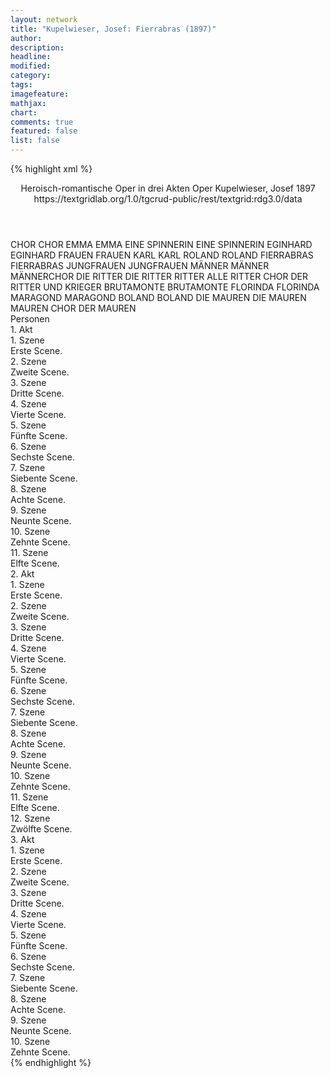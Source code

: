 ```yaml
---
layout: network
title: "Kupelwieser, Josef: Fierrabras (1897)"
author:
description:
headline:
modified:
category:
tags:
imagefeature:
mathjax:
chart:
comments: true
featured: false
list: false
---
```

{% highlight xml %}
<?xml-model href="https://raw.githubusercontent.com/DLiNa/project/master/rules/lina.rnc"?><?xml-model href="https://raw.githubusercontent.com/DLiNa/project/master/rules/lina.sch"?>
<play xmlns="http://lina.digital">
  <header>
    <title>Fierrabras</title>
    <subtitle>Heroisch-romantische Oper in drei Akten</subtitle>
    <genretitle>Oper</genretitle>
    <author>Kupelwieser, Josef</author>
    <date type="print"/>
    <date type="premiere" when="1897">1897</date>
    <date type="written"/>
    <source>https://textgridlab.org/1.0/tgcrud-public/rest/textgrid:rdg3.0/data</source>
  </header>
  <personae>
    <character>
      <name>CHOR</name>
      <alias xml:id="chor">
        <name>CHOR</name>
      </alias>
    </character>
    <character>
      <name>EMMA</name>
      <alias xml:id="emma">
        <name>EMMA</name>
      </alias>
    </character>
    <character>
      <name>EINE SPINNERIN</name>
      <alias xml:id="eine_spinnerin">
        <name>EINE SPINNERIN</name>
      </alias>
    </character>
    <character>
      <name>EGINHARD</name>
      <alias xml:id="eginhard">
        <name>EGINHARD</name>
      </alias>
    </character>
    <character>
      <name>FRAUEN</name>
      <alias xml:id="frauen">
        <name>FRAUEN</name>
      </alias>
    </character>
    <character>
      <name>KARL</name>
      <alias xml:id="karl">
        <name>KARL</name>
      </alias>
    </character>
    <character>
      <name>ROLAND</name>
      <alias xml:id="roland">
        <name>ROLAND</name>
      </alias>
    </character>
    <character>
      <name>FIERRABRAS</name>
      <alias xml:id="fierrabras">
        <name>FIERRABRAS</name>
      </alias>
    </character>
    <character>
      <name>JUNGFRAUEN</name>
      <alias xml:id="jungfrauen">
        <name>JUNGFRAUEN</name>
      </alias>
    </character>
    <character>
      <name>MÄNNER</name>
      <alias xml:id="männer">
        <name>MÄNNER</name>
      </alias>
      <alias xml:id="männerchor">
        <name>MÄNNERCHOR</name>
      </alias>
    </character>
    <character>
      <name>DIE RITTER</name>
      <alias xml:id="die_ritter">
        <name>DIE RITTER</name>
      </alias>
      <alias xml:id="ritter">
        <name>RITTER</name>
      </alias>
      <alias xml:id="alle_ritter">
        <name>ALLE RITTER</name>
      </alias>
      <alias xml:id="chor_der_ritter_und_krieger">
        <name>CHOR DER RITTER UND KRIEGER</name>
      </alias>
    </character>
    <character>
      <name>BRUTAMONTE</name>
      <alias xml:id="brutamonte">
        <name>BRUTAMONTE</name>
      </alias>
    </character>
    <character>
      <name>FLORINDA</name>
      <alias xml:id="florinda">
        <name>FLORINDA</name>
      </alias>
    </character>
    <character>
      <name>MARAGOND</name>
      <alias xml:id="maragond">
        <name>MARAGOND</name>
      </alias>
    </character>
    <character>
      <name>BOLAND</name>
      <alias xml:id="boland">
        <name>BOLAND</name>
      </alias>
    </character>
    <character>
      <name>DIE MAUREN</name>
      <alias xml:id="die_mauren">
        <name>DIE MAUREN</name>
      </alias>
      <alias xml:id="mauren">
        <name>MAUREN</name>
      </alias>
      <alias xml:id="chor_der_mauren">
        <name>CHOR DER MAUREN</name>
      </alias>
    </character>
  </personae>
  <text>
    <div>
      <head>Personen</head>
    </div>
    <div>
      <head>1. Akt</head>
      <div>
        <head>1. Szene</head>
        <div>
          <head>Erste Scene.</head>
          <sp who="#chor">
            <amount n="1" unit="speech_acts"/>
            <amount n="54" unit="words"/>
            <amount n="7" unit="lines"/>
            <amount n="308" unit="chars"/>
          </sp>
          <sp who="#emma #chor #eine_spinnerin #jungfrauen">
            <amount n="2" unit="speech_acts"/>
            <amount n="21" unit="words"/>
            <amount n="3" unit="lines"/>
            <amount n="129" unit="chars"/>
          </sp>
          <sp who="#emma">
            <amount n="3" unit="speech_acts"/>
            <amount n="30" unit="words"/>
            <amount n="4" unit="lines"/>
            <amount n="154" unit="chars"/>
          </sp>
          <sp who="#eine_spinnerin">
            <amount n="2" unit="speech_acts"/>
            <amount n="11" unit="words"/>
            <amount n="2" unit="lines"/>
            <amount n="58" unit="chars"/>
          </sp>
        </div>
      </div>
      <div>
        <head>2. Szene</head>
        <div>
          <head>Zweite Scene.</head>
          <sp who="#emma #eginhard">
            <amount n="1" unit="speech_acts"/>
            <amount n="1" unit="words"/>
            <amount n="1" unit="lines"/>
            <amount n="9" unit="chars"/>
          </sp>
          <sp who="#emma">
            <amount n="4" unit="speech_acts"/>
            <amount n="40" unit="words"/>
            <amount n="7" unit="lines"/>
            <amount n="217" unit="chars"/>
          </sp>
          <sp who="#eginhard">
            <amount n="5" unit="speech_acts"/>
            <amount n="39" unit="words"/>
            <amount n="6" unit="lines"/>
            <amount n="195" unit="chars"/>
          </sp>
          <sp who="#emma #eginhard">
            <amount n="1" unit="speech_acts"/>
            <amount n="21" unit="words"/>
            <amount n="4" unit="lines"/>
            <amount n="113" unit="chars"/>
          </sp>
        </div>
      </div>
      <div>
        <head>3. Szene</head>
        <div>
          <head>Dritte Scene.</head>
          <sp who="#männer #ritter">
            <amount n="1" unit="speech_acts"/>
            <amount n="18" unit="words"/>
            <amount n="4" unit="lines"/>
            <amount n="98" unit="chars"/>
          </sp>
          <sp who="#frauen #jungfrauen">
            <amount n="1" unit="speech_acts"/>
            <amount n="18" unit="words"/>
            <amount n="4" unit="lines"/>
            <amount n="108" unit="chars"/>
          </sp>
          <sp who="#männer #ritter #frauen #jungfrauen #karl #roland #chor #fierrabras">
            <amount n="1" unit="speech_acts"/>
            <amount n="4" unit="words"/>
            <amount n="1" unit="lines"/>
            <amount n="26" unit="chars"/>
          </sp>
          <sp who="#karl">
            <amount n="7" unit="speech_acts"/>
            <amount n="168" unit="words"/>
            <amount n="27" unit="lines"/>
            <amount n="959" unit="chars"/>
          </sp>
          <sp who="#roland">
            <amount n="4" unit="speech_acts"/>
            <amount n="136" unit="words"/>
            <amount n="19" unit="lines"/>
            <amount n="754" unit="chars"/>
          </sp>
          <sp who="#chor">
            <amount n="2" unit="speech_acts"/>
            <amount n="29" unit="words"/>
            <amount n="6" unit="lines"/>
            <amount n="168" unit="chars"/>
          </sp>
          <sp who="#fierrabras">
            <amount n="1" unit="speech_acts"/>
            <amount n="2" unit="words"/>
            <amount n="1" unit="lines"/>
            <amount n="28" unit="chars"/>
          </sp>
        </div>
      </div>
      <div>
        <head>4. Szene</head>
        <div>
          <head>Vierte Scene.</head>
          <sp who="#emma">
            <amount n="1" unit="speech_acts"/>
            <amount n="25" unit="words"/>
            <amount n="4" unit="lines"/>
            <amount n="138" unit="chars"/>
          </sp>
          <sp who="#jungfrauen">
            <amount n="2" unit="speech_acts"/>
            <amount n="36" unit="words"/>
            <amount n="8" unit="lines"/>
            <amount n="200" unit="chars"/>
          </sp>
          <sp who="#karl">
            <amount n="2" unit="speech_acts"/>
            <amount n="44" unit="words"/>
            <amount n="7" unit="lines"/>
            <amount n="249" unit="chars"/>
          </sp>
          <sp who="#fierrabras">
            <amount n="3" unit="speech_acts"/>
            <amount n="26" unit="words"/>
            <amount n="5" unit="lines"/>
            <amount n="138" unit="chars"/>
          </sp>
          <sp who="#roland">
            <amount n="2" unit="speech_acts"/>
            <amount n="14" unit="words"/>
            <amount n="2" unit="lines"/>
            <amount n="73" unit="chars"/>
          </sp>
          <sp who="#chor">
            <amount n="1" unit="speech_acts"/>
            <amount n="18" unit="words"/>
            <amount n="4" unit="lines"/>
            <amount n="99" unit="chars"/>
          </sp>
        </div>
      </div>
      <div>
        <head>5. Szene</head>
        <div>
          <head>Fünfte Scene.</head>
          <sp who="#fierrabras #roland">
            <amount n="2" unit="speech_acts"/>
            <amount n="53" unit="words"/>
            <amount n="11" unit="lines"/>
            <amount n="270" unit="chars"/>
          </sp>
          <sp who="#fierrabras">
            <amount n="1" unit="speech_acts"/>
            <amount n="37" unit="words"/>
            <amount n="5" unit="lines"/>
            <amount n="199" unit="chars"/>
          </sp>
          <sp who="#roland">
            <amount n="1" unit="speech_acts"/>
            <amount n="12" unit="words"/>
            <amount n="2" unit="lines"/>
            <amount n="58" unit="chars"/>
          </sp>
        </div>
      </div>
      <div>
        <head>6. Szene</head>
        <div>
          <head>Sechste Scene.</head>
          <sp who="#eginhard">
            <amount n="1" unit="speech_acts"/>
            <amount n="48" unit="words"/>
            <amount n="8" unit="lines"/>
            <amount n="249" unit="chars"/>
          </sp>
          <sp who="#emma">
            <amount n="1" unit="speech_acts"/>
            <amount n="24" unit="words"/>
            <amount n="4" unit="lines"/>
            <amount n="130" unit="chars"/>
          </sp>
        </div>
      </div>
      <div>
        <head>7. Szene</head>
        <div>
          <head>Siebente Scene.</head>
          <sp who="#fierrabras">
            <amount n="2" unit="speech_acts"/>
            <amount n="104" unit="words"/>
            <amount n="18" unit="lines"/>
            <amount n="582" unit="chars"/>
          </sp>
          <sp who="#männerchor">
            <amount n="1" unit="speech_acts"/>
            <amount n="8" unit="words"/>
            <amount n="1" unit="lines"/>
            <amount n="48" unit="chars"/>
          </sp>
        </div>
      </div>
      <div>
        <head>8. Szene</head>
        <div>
          <head>Achte Scene.</head>
          <sp who="#emma #eginhard">
            <amount n="3" unit="speech_acts"/>
            <amount n="57" unit="words"/>
            <amount n="12" unit="lines"/>
            <amount n="331" unit="chars"/>
          </sp>
          <sp who="#männer">
            <amount n="1" unit="speech_acts"/>
            <amount n="10" unit="words"/>
            <amount n="2" unit="lines"/>
            <amount n="70" unit="chars"/>
          </sp>
          <sp who="#fierrabras">
            <amount n="6" unit="speech_acts"/>
            <amount n="81" unit="words"/>
            <amount n="14" unit="lines"/>
            <amount n="423" unit="chars"/>
          </sp>
          <sp who="#eginhard #emma">
            <amount n="1" unit="speech_acts"/>
            <amount n="3" unit="words"/>
            <amount n="1" unit="lines"/>
            <amount n="18" unit="chars"/>
          </sp>
          <sp who="#emma">
            <amount n="3" unit="speech_acts"/>
            <amount n="13" unit="words"/>
            <amount n="3" unit="lines"/>
            <amount n="75" unit="chars"/>
          </sp>
          <sp who="#eginhard">
            <amount n="2" unit="speech_acts"/>
            <amount n="19" unit="words"/>
            <amount n="3" unit="lines"/>
            <amount n="99" unit="chars"/>
          </sp>
        </div>
      </div>
      <div>
        <head>9. Szene</head>
        <div>
          <head>Neunte Scene.</head>
          <sp who="#emma #fierrabras">
            <amount n="1" unit="speech_acts"/>
            <amount n="31" unit="words"/>
            <amount n="4" unit="lines"/>
            <amount n="167" unit="chars"/>
          </sp>
          <sp who="#emma">
            <amount n="1" unit="speech_acts"/>
            <amount n="33" unit="words"/>
            <amount n="7" unit="lines"/>
            <amount n="174" unit="chars"/>
          </sp>
          <sp who="#fierrabras">
            <amount n="1" unit="speech_acts"/>
            <amount n="19" unit="words"/>
            <amount n="3" unit="lines"/>
            <amount n="95" unit="chars"/>
          </sp>
        </div>
      </div>
      <div>
        <head>10. Szene</head>
        <div>
          <head>Zehnte Scene.</head>
          <sp who="#karl">
            <amount n="3" unit="speech_acts"/>
            <amount n="43" unit="words"/>
            <amount n="8" unit="lines"/>
            <amount n="244" unit="chars"/>
          </sp>
          <sp who="#fierrabras">
            <amount n="1" unit="speech_acts"/>
            <amount n="8" unit="words"/>
            <amount n="1" unit="lines"/>
            <amount n="30" unit="chars"/>
          </sp>
          <sp who="#emma #fierrabras">
            <amount n="1" unit="speech_acts"/>
            <amount n="21" unit="words"/>
            <amount n="4" unit="lines"/>
            <amount n="116" unit="chars"/>
          </sp>
        </div>
      </div>
      <div>
        <head>11. Szene</head>
        <div>
          <head>Elfte Scene.</head>
          <sp who="#emma #fierrabras #karl #roland">
            <amount n="1" unit="speech_acts"/>
            <amount n="33" unit="words"/>
            <amount n="4" unit="lines"/>
            <amount n="163" unit="chars"/>
          </sp>
          <sp who="#roland">
            <amount n="5" unit="speech_acts"/>
            <amount n="50" unit="words"/>
            <amount n="10" unit="lines"/>
            <amount n="279" unit="chars"/>
          </sp>
          <sp who="#karl">
            <amount n="6" unit="speech_acts"/>
            <amount n="118" unit="words"/>
            <amount n="20" unit="lines"/>
            <amount n="641" unit="chars"/>
          </sp>
          <sp who="#chor_der_ritter_und_krieger">
            <amount n="1" unit="speech_acts"/>
            <amount n="16" unit="words"/>
            <amount n="2" unit="lines"/>
            <amount n="91" unit="chars"/>
          </sp>
          <sp who="#emma #fierrabras">
            <amount n="1" unit="speech_acts"/>
            <amount n="16" unit="words"/>
            <amount n="4" unit="lines"/>
            <amount n="93" unit="chars"/>
          </sp>
        </div>
      </div>
    </div>
    <div>
      <head>2. Akt</head>
      <div>
        <head>1. Szene</head>
        <div>
          <head>Erste Scene.</head>
          <sp who="#eginhard">
            <amount n="5" unit="speech_acts"/>
            <amount n="33" unit="words"/>
            <amount n="8" unit="lines"/>
            <amount n="212" unit="chars"/>
          </sp>
          <sp who="#die_ritter">
            <amount n="1" unit="speech_acts"/>
            <amount n="3" unit="words"/>
            <amount n="1" unit="lines"/>
            <amount n="14" unit="chars"/>
          </sp>
          <sp who="#roland">
            <amount n="4" unit="speech_acts"/>
            <amount n="62" unit="words"/>
            <amount n="13" unit="lines"/>
            <amount n="354" unit="chars"/>
          </sp>
          <sp who="#ritter">
            <amount n="1" unit="speech_acts"/>
            <amount n="6" unit="words"/>
            <amount n="1" unit="lines"/>
            <amount n="28" unit="chars"/>
          </sp>
          <sp who="#eginhard #roland">
            <amount n="1" unit="speech_acts"/>
            <amount n="18" unit="words"/>
            <amount n="4" unit="lines"/>
            <amount n="92" unit="chars"/>
          </sp>
          <sp who="#alle_ritter">
            <amount n="1" unit="speech_acts"/>
            <amount n="5" unit="words"/>
            <amount n="1" unit="lines"/>
            <amount n="19" unit="chars"/>
          </sp>
        </div>
      </div>
      <div>
        <head>2. Szene</head>
        <div>
          <head>Zweite Scene.</head>
          <sp who="#eginhard">
            <amount n="2" unit="speech_acts"/>
            <amount n="42" unit="words"/>
            <amount n="6" unit="lines"/>
            <amount n="238" unit="chars"/>
          </sp>
        </div>
      </div>
      <div>
        <head>3. Szene</head>
        <div>
          <head>Dritte Scene.</head>
          <sp who="#brutamonte #die_mauren">
            <amount n="1" unit="speech_acts"/>
            <amount n="20" unit="words"/>
            <amount n="4" unit="lines"/>
            <amount n="104" unit="chars"/>
          </sp>
          <sp who="#eginhard">
            <amount n="2" unit="speech_acts"/>
            <amount n="27" unit="words"/>
            <amount n="6" unit="lines"/>
            <amount n="157" unit="chars"/>
          </sp>
          <sp who="#brutamonte">
            <amount n="1" unit="speech_acts"/>
            <amount n="15" unit="words"/>
            <amount n="2" unit="lines"/>
            <amount n="68" unit="chars"/>
          </sp>
          <sp who="#die_mauren #brutamonte">
            <amount n="1" unit="speech_acts"/>
            <amount n="24" unit="words"/>
            <amount n="5" unit="lines"/>
            <amount n="134" unit="chars"/>
          </sp>
        </div>
      </div>
      <div>
        <head>4. Szene</head>
        <div>
          <head>Vierte Scene.</head>
        </div>
      </div>
      <div>
        <head>5. Szene</head>
        <div>
          <head>Fünfte Scene.</head>
          <sp who="#florinda">
            <amount n="2" unit="speech_acts"/>
            <amount n="40" unit="words"/>
            <amount n="6" unit="lines"/>
            <amount n="195" unit="chars"/>
          </sp>
          <sp who="#maragond">
            <amount n="2" unit="speech_acts"/>
            <amount n="51" unit="words"/>
            <amount n="10" unit="lines"/>
            <amount n="268" unit="chars"/>
          </sp>
        </div>
      </div>
      <div>
        <head>6. Szene</head>
        <div>
          <head>Sechste Scene.</head>
          <sp who="#boland">
            <amount n="7" unit="speech_acts"/>
            <amount n="87" unit="words"/>
            <amount n="12" unit="lines"/>
            <amount n="505" unit="chars"/>
          </sp>
          <sp who="#florinda">
            <amount n="1" unit="speech_acts"/>
            <amount n="8" unit="words"/>
            <amount n="1" unit="lines"/>
            <amount n="59" unit="chars"/>
          </sp>
          <sp who="#brutamonte">
            <amount n="2" unit="speech_acts"/>
            <amount n="37" unit="words"/>
            <amount n="4" unit="lines"/>
            <amount n="195" unit="chars"/>
          </sp>
          <sp who="#eginhard">
            <amount n="2" unit="speech_acts"/>
            <amount n="31" unit="words"/>
            <amount n="6" unit="lines"/>
            <amount n="169" unit="chars"/>
          </sp>
        </div>
      </div>
      <div>
        <head>7. Szene</head>
        <div>
          <head>Siebente Scene.</head>
          <sp who="#chor">
            <amount n="1" unit="speech_acts"/>
            <amount n="35" unit="words"/>
            <amount n="8" unit="lines"/>
            <amount n="200" unit="chars"/>
          </sp>
          <sp who="#roland">
            <amount n="6" unit="speech_acts"/>
            <amount n="24" unit="words"/>
            <amount n="6" unit="lines"/>
            <amount n="136" unit="chars"/>
          </sp>
          <sp who="#florinda">
            <amount n="5" unit="speech_acts"/>
            <amount n="36" unit="words"/>
            <amount n="8" unit="lines"/>
            <amount n="207" unit="chars"/>
          </sp>
          <sp who="#boland">
            <amount n="9" unit="speech_acts"/>
            <amount n="107" unit="words"/>
            <amount n="18" unit="lines"/>
            <amount n="563" unit="chars"/>
          </sp>
          <sp who="#roland #die_ritter">
            <amount n="3" unit="speech_acts"/>
            <amount n="39" unit="words"/>
            <amount n="8" unit="lines"/>
            <amount n="220" unit="chars"/>
          </sp>
          <sp who="#die_mauren">
            <amount n="3" unit="speech_acts"/>
            <amount n="33" unit="words"/>
            <amount n="6" unit="lines"/>
            <amount n="171" unit="chars"/>
          </sp>
          <sp who="#boland #die_mauren">
            <amount n="1" unit="speech_acts"/>
            <amount n="33" unit="words"/>
            <amount n="9" unit="lines"/>
            <amount n="187" unit="chars"/>
          </sp>
        </div>
      </div>
      <div>
        <head>8. Szene</head>
        <div>
          <head>Achte Scene.</head>
          <sp who="#florinda">
            <amount n="3" unit="speech_acts"/>
            <amount n="97" unit="words"/>
            <amount n="17" unit="lines"/>
            <amount n="552" unit="chars"/>
          </sp>
          <sp who="#eginhard">
            <amount n="2" unit="speech_acts"/>
            <amount n="9" unit="words"/>
            <amount n="2" unit="lines"/>
            <amount n="39" unit="chars"/>
          </sp>
        </div>
      </div>
      <div>
        <head>9. Szene</head>
        <div>
          <head>Neunte Scene.</head>
          <sp who="#die_ritter">
            <amount n="1" unit="speech_acts"/>
            <amount n="46" unit="words"/>
            <amount n="9" unit="lines"/>
            <amount n="286" unit="chars"/>
          </sp>
          <sp who="#roland">
            <amount n="1" unit="speech_acts"/>
            <amount n="36" unit="words"/>
            <amount n="6" unit="lines"/>
            <amount n="187" unit="chars"/>
          </sp>
        </div>
      </div>
      <div>
        <head>10. Szene</head>
        <div>
          <head>Zehnte Scene.</head>
          <sp who="#florinda">
            <amount n="4" unit="speech_acts"/>
            <amount n="63" unit="words"/>
            <amount n="11" unit="lines"/>
            <amount n="336" unit="chars"/>
          </sp>
          <sp who="#roland">
            <amount n="5" unit="speech_acts"/>
            <amount n="77" unit="words"/>
            <amount n="11" unit="lines"/>
            <amount n="415" unit="chars"/>
          </sp>
          <sp who="#florinda #roland">
            <amount n="1" unit="speech_acts"/>
            <amount n="12" unit="words"/>
            <amount n="2" unit="lines"/>
            <amount n="69" unit="chars"/>
          </sp>
        </div>
      </div>
      <div>
        <head>11. Szene</head>
        <div>
          <head>Elfte Scene.</head>
          <sp who="#florinda #roland #ritter">
            <amount n="1" unit="speech_acts"/>
            <amount n="12" unit="words"/>
            <amount n="2" unit="lines"/>
            <amount n="66" unit="chars"/>
          </sp>
          <sp who="#florinda">
            <amount n="3" unit="speech_acts"/>
            <amount n="26" unit="words"/>
            <amount n="5" unit="lines"/>
            <amount n="131" unit="chars"/>
          </sp>
          <sp who="#roland">
            <amount n="3" unit="speech_acts"/>
            <amount n="25" unit="words"/>
            <amount n="4" unit="lines"/>
            <amount n="136" unit="chars"/>
          </sp>
          <sp who="#die_ritter">
            <amount n="2" unit="speech_acts"/>
            <amount n="29" unit="words"/>
            <amount n="7" unit="lines"/>
            <amount n="178" unit="chars"/>
          </sp>
          <sp who="#florinda #roland">
            <amount n="1" unit="speech_acts"/>
            <amount n="9" unit="words"/>
            <amount n="1" unit="lines"/>
            <amount n="40" unit="chars"/>
          </sp>
        </div>
      </div>
      <div>
        <head>12. Szene</head>
        <div>
          <head>Zwölfte Scene.</head>
          <sp who="#florinda">
            <amount n="1" unit="speech_acts"/>
            <amount n="150" unit="words"/>
            <amount n="17" unit="lines"/>
            <amount n="724" unit="chars"/>
          </sp>
          <sp who="#die_ritter">
            <amount n="2" unit="speech_acts"/>
            <amount n="26" unit="words"/>
            <amount n="6" unit="lines"/>
            <amount n="163" unit="chars"/>
          </sp>
          <sp who="#boland">
            <amount n="1" unit="speech_acts"/>
            <amount n="4" unit="words"/>
            <amount n="1" unit="lines"/>
            <amount n="31" unit="chars"/>
          </sp>
        </div>
      </div>
    </div>
    <div>
      <head>3. Akt</head>
      <div>
        <head>1. Szene</head>
        <div>
          <head>Erste Scene.</head>
          <sp who="#jungfrauen">
            <amount n="2" unit="speech_acts"/>
            <amount n="45" unit="words"/>
            <amount n="10" unit="lines"/>
            <amount n="232" unit="chars"/>
          </sp>
          <sp who="#emma">
            <amount n="1" unit="speech_acts"/>
            <amount n="52" unit="words"/>
            <amount n="8" unit="lines"/>
            <amount n="270" unit="chars"/>
          </sp>
        </div>
      </div>
      <div>
        <head>2. Szene</head>
        <div>
          <head>Zweite Scene.</head>
          <sp who="#emma #karl">
            <amount n="1" unit="speech_acts"/>
            <amount n="60" unit="words"/>
            <amount n="9" unit="lines"/>
            <amount n="332" unit="chars"/>
          </sp>
          <sp who="#emma">
            <amount n="5" unit="speech_acts"/>
            <amount n="54" unit="words"/>
            <amount n="11" unit="lines"/>
            <amount n="320" unit="chars"/>
          </sp>
          <sp who="#karl">
            <amount n="4" unit="speech_acts"/>
            <amount n="53" unit="words"/>
            <amount n="10" unit="lines"/>
            <amount n="289" unit="chars"/>
          </sp>
        </div>
      </div>
      <div>
        <head>3. Szene</head>
        <div>
          <head>Dritte Scene.</head>
          <sp who="#karl #emma #fierrabras">
            <amount n="1" unit="speech_acts"/>
          </sp>
          <sp who="#karl">
            <amount n="3" unit="speech_acts"/>
            <amount n="28" unit="words"/>
            <amount n="4" unit="lines"/>
            <amount n="178" unit="chars"/>
          </sp>
          <sp who="#fierrabras">
            <amount n="2" unit="speech_acts"/>
            <amount n="14" unit="words"/>
            <amount n="3" unit="lines"/>
            <amount n="96" unit="chars"/>
          </sp>
          <sp who="#emma">
            <amount n="2" unit="speech_acts"/>
            <amount n="8" unit="words"/>
            <amount n="2" unit="lines"/>
            <amount n="59" unit="chars"/>
          </sp>
        </div>
      </div>
      <div>
        <head>4. Szene</head>
        <div>
          <head>Vierte Scene.</head>
          <sp who="#karl #emma #fierrabras #eginhard">
            <amount n="1" unit="speech_acts"/>
            <amount n="2" unit="words"/>
            <amount n="1" unit="lines"/>
            <amount n="10" unit="chars"/>
          </sp>
          <sp who="#karl">
            <amount n="5" unit="speech_acts"/>
            <amount n="63" unit="words"/>
            <amount n="9" unit="lines"/>
            <amount n="335" unit="chars"/>
          </sp>
          <sp who="#emma">
            <amount n="2" unit="speech_acts"/>
            <amount n="5" unit="words"/>
            <amount n="2" unit="lines"/>
            <amount n="29" unit="chars"/>
          </sp>
          <sp who="#eginhard">
            <amount n="5" unit="speech_acts"/>
            <amount n="158" unit="words"/>
            <amount n="27" unit="lines"/>
            <amount n="910" unit="chars"/>
          </sp>
          <sp who="#fierrabras">
            <amount n="1" unit="speech_acts"/>
            <amount n="9" unit="words"/>
            <amount n="1" unit="lines"/>
            <amount n="54" unit="chars"/>
          </sp>
        </div>
      </div>
      <div>
        <head>5. Szene</head>
        <div>
          <head>Fünfte Scene.</head>
          <sp who="#eginhard">
            <amount n="1" unit="speech_acts"/>
            <amount n="12" unit="words"/>
            <amount n="2" unit="lines"/>
            <amount n="65" unit="chars"/>
          </sp>
          <sp who="#emma">
            <amount n="1" unit="speech_acts"/>
            <amount n="15" unit="words"/>
            <amount n="2" unit="lines"/>
            <amount n="71" unit="chars"/>
          </sp>
          <sp who="#fierrabras">
            <amount n="1" unit="speech_acts"/>
            <amount n="12" unit="words"/>
            <amount n="2" unit="lines"/>
            <amount n="69" unit="chars"/>
          </sp>
          <sp who="#emma #eginhard">
            <amount n="1" unit="speech_acts"/>
            <amount n="40" unit="words"/>
            <amount n="6" unit="lines"/>
            <amount n="241" unit="chars"/>
          </sp>
        </div>
      </div>
      <div>
        <head>6. Szene</head>
        <div>
          <head>Sechste Scene.</head>
          <sp who="#florinda">
            <amount n="7" unit="speech_acts"/>
            <amount n="93" unit="words"/>
            <amount n="19" unit="lines"/>
            <amount n="499" unit="chars"/>
          </sp>
          <sp who="#maragond">
            <amount n="6" unit="speech_acts"/>
            <amount n="72" unit="words"/>
            <amount n="13" unit="lines"/>
            <amount n="453" unit="chars"/>
          </sp>
          <sp who="#florinda #maragond">
            <amount n="1" unit="speech_acts"/>
            <amount n="22" unit="words"/>
            <amount n="4" unit="lines"/>
            <amount n="114" unit="chars"/>
          </sp>
        </div>
      </div>
      <div>
        <head>7. Szene</head>
        <div>
          <head>Siebente Scene.</head>
          <sp who="#chor_der_mauren">
            <amount n="1" unit="speech_acts"/>
            <amount n="51" unit="words"/>
            <amount n="12" unit="lines"/>
            <amount n="299" unit="chars"/>
          </sp>
        </div>
      </div>
      <div>
        <head>8. Szene</head>
        <div>
          <head>Achte Scene.</head>
          <sp who="#chor_der_mauren #boland #roland #ritter #florinda">
            <amount n="1" unit="speech_acts"/>
            <amount n="25" unit="words"/>
            <amount n="4" unit="lines"/>
            <amount n="135" unit="chars"/>
          </sp>
          <sp who="#boland">
            <amount n="6" unit="speech_acts"/>
            <amount n="88" unit="words"/>
            <amount n="16" unit="lines"/>
            <amount n="433" unit="chars"/>
          </sp>
          <sp who="#florinda">
            <amount n="1" unit="speech_acts"/>
            <amount n="33" unit="words"/>
            <amount n="5" unit="lines"/>
            <amount n="163" unit="chars"/>
          </sp>
          <sp who="#ritter">
            <amount n="1" unit="speech_acts"/>
            <amount n="12" unit="words"/>
            <amount n="2" unit="lines"/>
            <amount n="61" unit="chars"/>
          </sp>
          <sp who="#mauren">
            <amount n="1" unit="speech_acts"/>
            <amount n="12" unit="words"/>
            <amount n="2" unit="lines"/>
            <amount n="61" unit="chars"/>
          </sp>
          <sp who="#roland">
            <amount n="1" unit="speech_acts"/>
            <amount n="4" unit="words"/>
            <amount n="1" unit="lines"/>
            <amount n="28" unit="chars"/>
          </sp>
          <sp who="#brutamonte">
            <amount n="1" unit="speech_acts"/>
            <amount n="30" unit="words"/>
            <amount n="4" unit="lines"/>
            <amount n="175" unit="chars"/>
          </sp>
          <sp who="#die_mauren">
            <amount n="1" unit="speech_acts"/>
            <amount n="15" unit="words"/>
            <amount n="2" unit="lines"/>
            <amount n="87" unit="chars"/>
          </sp>
          <sp who="#florinda #roland">
            <amount n="1" unit="speech_acts"/>
            <amount n="5" unit="words"/>
            <amount n="1" unit="lines"/>
            <amount n="34" unit="chars"/>
          </sp>
          <sp who="#die_ritter">
            <amount n="1" unit="speech_acts"/>
            <amount n="8" unit="words"/>
            <amount n="1" unit="lines"/>
            <amount n="53" unit="chars"/>
          </sp>
        </div>
      </div>
      <div>
        <head>9. Szene</head>
        <div>
          <head>Neunte Scene.</head>
          <sp who="#fierrabras">
            <amount n="2" unit="speech_acts"/>
            <amount n="17" unit="words"/>
            <amount n="2" unit="lines"/>
            <amount n="86" unit="chars"/>
          </sp>
          <sp who="#boland">
            <amount n="1" unit="speech_acts"/>
            <amount n="12" unit="words"/>
            <amount n="2" unit="lines"/>
            <amount n="78" unit="chars"/>
          </sp>
        </div>
      </div>
      <div>
        <head>10. Szene</head>
        <div>
          <head>Zehnte Scene.</head>
          <sp who="#fierrabras">
            <amount n="6" unit="speech_acts"/>
            <amount n="89" unit="words"/>
            <amount n="14" unit="lines"/>
            <amount n="494" unit="chars"/>
          </sp>
          <sp who="#boland">
            <amount n="2" unit="speech_acts"/>
            <amount n="27" unit="words"/>
            <amount n="4" unit="lines"/>
            <amount n="144" unit="chars"/>
          </sp>
          <sp who="#karl">
            <amount n="6" unit="speech_acts"/>
            <amount n="94" unit="words"/>
            <amount n="14" unit="lines"/>
            <amount n="536" unit="chars"/>
          </sp>
          <sp who="#chor">
            <amount n="4" unit="speech_acts"/>
            <amount n="59" unit="words"/>
            <amount n="13" unit="lines"/>
            <amount n="329" unit="chars"/>
          </sp>
          <sp who="#emma">
            <amount n="1" unit="speech_acts"/>
            <amount n="2" unit="words"/>
            <amount n="1" unit="lines"/>
            <amount n="7" unit="chars"/>
          </sp>
          <sp who="#eginhard">
            <amount n="1" unit="speech_acts"/>
            <amount n="5" unit="words"/>
            <amount n="1" unit="lines"/>
            <amount n="24" unit="chars"/>
          </sp>
        </div>
      </div>
    </div>
  </text>
</play>
{% endhighlight %}